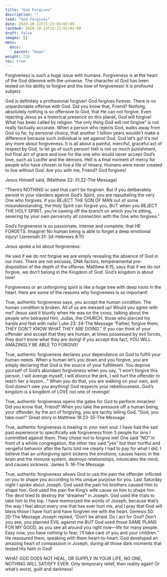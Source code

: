 ```yaml
---
title: "God Forgives"
description: ""
lead: "God Forgives"
date: 2020-10-13T15:21:01+02:00
lastmod: 2020-10-13T15:21:01+02:00
draft: false
images: []
menu:
  docs:
    parent: "book"
weight: 220
toc: true
---
```


Forgiveness is such a huge issue with humans. Forgiveness is at the heart of the God dilemma with the universe. The character of God has been tested on his ability to forgive and the how of forgiveness! It is profound subject.

God is definitely a professional forgiver! God forgives forever. There is no unpardonable offense with God. Did you know that, Friend? Nothing, absolutely nothing is so offensive to God, that He can not forgive. Even rejecting Jesus as a historical presence on this planet, God will forgive! What has been called by religion “the only thing God will not forgive” is not really factually accurate. When a person who rejects God, walks away from God so far, by personal choice, that another 1 billion years wouldn’t make a difference because such individual is set against God, God let’s go! It’s not any more about forgiveness. It is all about a painful, merciful, graceful act of respect by God, to let go of such person! Hell is not so much punishment, but final act of grace and love for the one who would never accept God’s love, such as Lucifer and the demons. Hell is a final moment of mercy for people who have chosen to live a life of misery. Humans were never created to live without God. Are you with me, Friend? God forgives!

Jesus Himself said, (Matthew 22: 31,32-The Message)

“There’s NOTHING or said that can’t be forgiven. But if you deliberately persist in your slanders against God’s Spirit, you are repudiating the very One who forgives. If you REJECT THE SON OF MAN out of some misunderstanding, the Holy Spirit can forgive you, BUT when you REJECT THE HOLY SPIRIT, you’re sawing off the branch on which you’re sitting, severing by your own perversity all connection with the One who forgives."

God’s forgiveness is so passionate, intense and complete, that HE FORGETS. Imagine! No human being is able to forget a deep emotional injury! (Jeremiah 31: 34-Hebrews 8:11)

Jesus spoke a lot about forgiveness:

He said if we do not forgive we are simply revealing the absence of God in our lives. There are not excuses, DNA factors, temperamental pre-disposition of the depth of the offense. Matthew 6:15, says that if we do not forgive, we don’t belong in the Kingdom of God. God’s kingdom is about love!

Forgiveness or an unforgiving spirit is like a huge tree with deep roots in the heart. Here are some of the reasons why forgiveness is so important!


True, authentic forgiveness says, you accept the human condition. The human condition is broken. All of us are messed up! Would you agree with me? Jesus said it bluntly when He was on the cross, talking about the people who betrayed Him, Judas, the CHURCH, those who pierced his hands and feet with nails! Luke 23: 34-The Message “Father, forgive them; THEY DON’T KNOW WHAT THEY ARE DOING." If you can think of your offender and accept that they are human, at times possessed by evil forces, they don’t know what they are doing! If you accept this fact, YOU WILL AMAZINGLY BE ABLE TO FORGIVE!

True, authentic forgiveness declares your dependance on God to fulfill your human needs. When a human let’s you down and you forgive, you are simply declaring that God is the source of your fulfillment. You deprive yourself of God’s abundant forgiveness when you say, “I won’t forgive this person, I will avenge myself, I will divorce the jerk, I will hurt the offender to teach her a lesson…” When you do that, you are walking on your own, and God doesn’t owe you anything! God respects your rebelliousness. God’s kingdom is a kingdom of LOVE not one of revenge!

True, authentic forgiveness opens the gates for God to perform miracles! Did you know that, Friend? When you take the pressure off a human being, your offender, by the act of forgiving, you are tacitly telling God, “God, you take over!” Great story in Matthew 18:23-35-The Message

True, authentic forgiveness is healing to your own soul. I have had the sad past experience to specifically ask forgiveness from 3 people for sins I committed against them. They chose not to forgive me! One said “NO” in front of a whole congregation, the other two said “yes” but their hurtful and vengeful behavior after the facts told me clearly I had to pay for what I did. I believe that an unforgiving spirit sickens the emotions, causes havoc in the brain and the immune system, destroys relationships, intoxicates the mind, and causes sickness. James 5: 16-The Message

True, authentic forgiveness allows God to use the pain the offender inflicted on you to shape you according to His unique purpose for you. Last Saturday night I spoke about Joseph. God used the pain his brothers caused Him to shape him. God used the pain the King’s wife cause on him to shape him. The devil tried to destroy the “dreamer” in Joseph. God used the trials to take him to the top. I have memorized the words of Joseph, because that’s the way I feel about every one that has ever hurt me, and I pray that God will bless those I have hurt and have forgiven me with the heart. Genesis 50: 20-The Message Joseph replied, “Don’t be afraid. Do I act for God? Don’t you see, you planned EVIL against me BUT God used those SAME PLANS FOR MY GOOD, as you see all around you right now—life for many people. Easy now, you have nothing to fear; I’ll take care of you and your children.” He reassured them, speaking with them heart-to-heart. God developed an amazing heart of compassion in Joseph, during all those dark moments that tested His faith in God!

WHAT GOD DOES NOT HEAL, OR SUPPLY IN YOUR LIFE, NO ONE, NOTHING WILL SATISFY EVER. Only temporary relief, then reality again! Or what’s worst, guilt and darkness!
